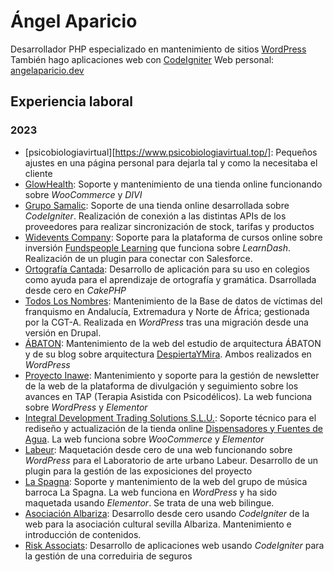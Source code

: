 # Ángel Aparicio 
Desarrollador PHP especializado en mantenimiento de sitios [WordPress](https://es.wordpress.org)
También hago aplicaciones web con [CodeIgniter](https://codeigniter.com)
Web personal: [angelaparicio.dev](https://angelaparicio.dev/)

## Experiencia laboral

### 2023

 - [psicobiologiavirtual][https://www.psicobiologiavirtual.top/]: Pequeños ajustes en una página personal para dejarla tal y como la necesitaba el cliente
 - [GlowHealth](https://glowhealth.eu/): Soporte y mantenimiento de una tienda online funcionando sobre *WooCommerce* y *DIVI*
 - [Grupo Samalic](https://www.samalic.com/): Soporte de una tienda online desarrollada sobre *CodeIgniter*. 
Realización de conexión a las distintas APIs de los proveedores para realizar sincronización de stock, tarifas y productos
 - [Widevents Company](https://widevents.com/): Soporte para la plataforma de cursos online sobre inversión [Fundspeople Learning](https://learning.fundspeople.es) que funciona sobre *LearnDash*. Realización de un plugin para conectar con Salesforce.
 - [Ortografía Cantada](https://www.ortografiacantada.com/): Desarrollo de aplicación para su uso en colegios como ayuda para el aprendizaje de ortografía y gramática. Dsarrollada desde cero en *CakePHP*
 - [Todos Los Nombres](https://todoslosnombres.org): Mantenimiento de la Base de datos de víctimas del franquismo en Andalucía, Extremadura y Norte de África; gestionada por la CGT-A. Realizada en *WordPress* tras una migración desde una versión en Drupal.
 - [ÁBATON](https://abaton.es/es/): Mantenimiento de la web del estudio de arquitectura ÁBATON y de su blog sobre arquitectura [DespiertaYMira](https://www.despiertaymira.com). Ambos realizados en *WordPress*
 - [Proyecto Inawe](https://inawe.life/): Mantenimiento y soporte para la gestión de newsletter de la web de la plataforma de divulgación y seguimiento sobre los avances en TAP (Terapia Asistida con Psicodélicos). La web funciona sobre *WordPress* y *Elementor*
 - [Integral Development Trading Solutions S.L.U.](https://idtsinternational.com/): Soporte técnico para el rediseño y actualización de la tienda online [Dispensadores y Fuentes de Agua](https://dispensadoresyfuentesdeagua.com/). La web funciona sobre *WooCommerce* y *Elementor*
 - [Labeur](https://labeur.es/): Maquetación desde cero de una web funcionando sobre *WordPress* para el Laboratorio de arte urbano Labeur. Desarrollo de un plugin para la gestión de las exposiciones del proyecto
 - [La Spagna](https://laspagna.es/): Soporte y mantenimiento de la web del grupo de música barroca La Spagna. La web funciona en *WordPress* y ha sido maquetada usando *Elementor*. Se trata de una web bilingue.
 - [Asociación Albariza](https://www.asociacionalbariza.com/): Desarrollo desde cero usando *CodeIgniter* de la web para la asociación cultural sevilla Albariza. Mantenimiento e introducción de contenidos.
 - [Risk Associats](https://riskseguros.es/): Desarrollo de aplicaciones web usando *CodeIgniter* para la gestión de una correduiria de seguros
